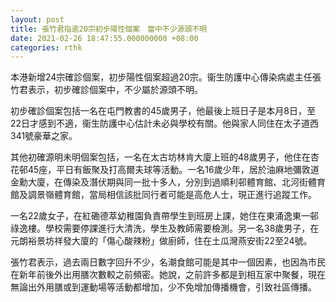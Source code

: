 ```yaml
---
layout: post
title: 張竹君指逾20宗初步陽性個案　當中不少源頭不明
date: 2021-02-26 18:47:55.000000000 +08:00
categories: rthk
---
```


本港新增24宗確診個案，初步陽性個案超過20宗。衞生防護中心傳染病處主任張竹君表示，初步確診個案中，不少屬於源頭不明。

初步確診個案包括一名在屯門教書的45歲男子，他最後上班日子是本月8日，至22日才感到不適，衞生防護中心估計未必與學校有關。他與家人同住在太子道西341號豪華之家。

其他初確源明未明個案包括，一名在太古坊林肯大廈上班的48歲男子，他住在杏花邨45座，平日有飯聚及打高爾夫球等活動。一名16歲少年，居於油麻地彌敦道金勳大廈，在傳染及潛伏期與同一批十多人，分別到過順利邨體育館、北河街體育館及調景嶺體育館，當局相信該批同行者可能是高危人士，現正進行追蹤工作。

一名22歲女子，在紅磡德萃幼稚園負責帶學生到班房上課，她住在東涌逸東一邨祿逸樓。學校需要停課進行大清洗，學生及教師需要檢測。另一名38歲男子，在元朗裕景坊祥發大廈的「傷心酸辣粉」做廚師，住在土瓜灣燕安街22至24號。

張竹君表示，過去兩日數字回升不少，名潮食館可能是其中一個因素，也因為市民在新年前後外出用膳次數較之前頻密。她說，之前許多都是到相互家中聚餐，現在無論出外用膳或到運動場等活動都增加，少不免增加傳播機會，引致社區傳播。
